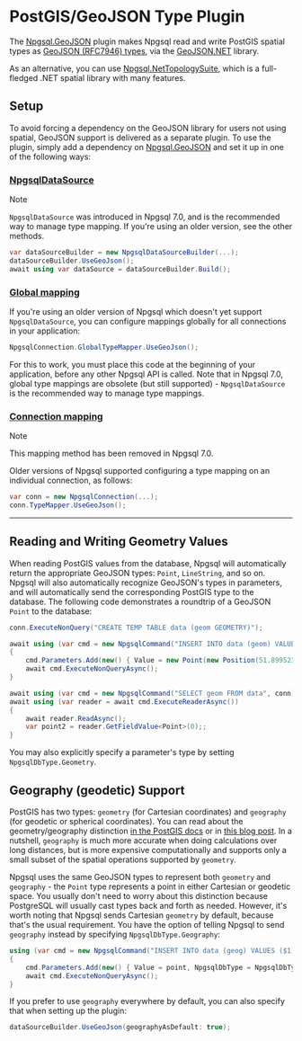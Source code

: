 # PostGIS/GeoJSON Type Plugin

The [Npgsql.GeoJSON](https://nuget.org/packages/Npgsql.GeoJSON) plugin makes Npgsql read and write PostGIS spatial types as [GeoJSON (RFC7946) types](http://geojson.org/), via the [GeoJSON.NET](https://github.com/GeoJSON-Net/GeoJSON.Net) library.

As an alternative, you can use [Npgsql.NetTopologySuite](nts.md), which is a full-fledged .NET spatial library with many features.

## Setup

To avoid forcing a dependency on the GeoJSON library for users not using spatial, GeoJSON support is delivered as a separate plugin. To use the plugin, simply add a dependency on [Npgsql.GeoJSON](https://www.nuget.org/packages/Npgsql.GeoJSON) and set it up in one of the following ways:

### [NpgsqlDataSource](#tab/datasource)

> [!NOTE]
> `NpgsqlDataSource` was introduced in Npgsql 7.0, and is the recommended way to manage type mapping. If you're using an older version, see the other methods.

```c#
var dataSourceBuilder = new NpgsqlDataSourceBuilder(...);
dataSourceBuilder.UseGeoJson();
await using var dataSource = dataSourceBuilder.Build();
```

### [Global mapping](#tab/global)

If you're using an older version of Npgsql which doesn't yet support `NpgsqlDataSource`, you can configure mappings globally for all connections in your application:

```c#
NpgsqlConnection.GlobalTypeMapper.UseGeoJson();
```

For this to work, you must place this code at the beginning of your application, before any other Npgsql API is called. Note that in Npgsql 7.0, global type mappings are obsolete (but still supported) - `NpgsqlDataSource` is the recommended way to manage type mappings.

### [Connection mapping](#tab/connection)

> [!NOTE]
> This mapping method has been removed in Npgsql 7.0.

Older versions of Npgsql supported configuring a type mapping on an individual connection, as follows:

```c#
var conn = new NpgsqlConnection(...);
conn.TypeMapper.UseGeoJson();
```

***

## Reading and Writing Geometry Values

When reading PostGIS values from the database, Npgsql will automatically return the appropriate GeoJSON types: `Point`, `LineString`, and so on. Npgsql will also automatically recognize GeoJSON's types in parameters, and will automatically send the corresponding PostGIS type to the database. The following code demonstrates a roundtrip of a GeoJSON `Point` to the database:

```c#
conn.ExecuteNonQuery("CREATE TEMP TABLE data (geom GEOMETRY)");

await using (var cmd = new NpgsqlCommand("INSERT INTO data (geom) VALUES ($1)", conn))
{
    cmd.Parameters.Add(new() { Value = new Point(new Position(51.899523, -2.124156)) });
    await cmd.ExecuteNonQueryAsync();
}

await using (var cmd = new NpgsqlCommand("SELECT geom FROM data", conn))
await using (var reader = await cmd.ExecuteReaderAsync())
{
    await reader.ReadAsync();
    var point2 = reader.GetFieldValue<Point>(0);;
}
```

You may also explicitly specify a parameter's type by setting `NpgsqlDbType.Geometry`.

## Geography (geodetic) Support

PostGIS has two types: `geometry` (for Cartesian coordinates) and `geography` (for geodetic or spherical coordinates). You can read about the geometry/geography distinction [in the PostGIS docs](https://postgis.net/docs/manual-2.4/using_postgis_dbmanagement.html#PostGIS_Geography) or in [this blog post](http://workshops.boundlessgeo.com/postgis-intro/geography.html). In a nutshell, `geography` is much more accurate when doing calculations over long distances, but is more expensive computationally and supports only a small subset of the spatial operations supported by `geometry`.

Npgsql uses the same GeoJSON types to represent both `geometry` and `geography` - the `Point` type represents a point in either Cartesian or geodetic space. You usually don't need to worry about this distinction because PostgreSQL will usually cast types back and forth as needed. However, it's worth noting that Npgsql sends Cartesian `geometry` by default, because that's the usual requirement. You have the option of telling Npgsql to send `geography` instead by specifying `NpgsqlDbType.Geography`:

```c#
using (var cmd = new NpgsqlCommand("INSERT INTO data (geog) VALUES ($1)", conn))
{
    cmd.Parameters.Add(new() { Value = point, NpgsqlDbType = NpgsqlDbType.Geography });
    await cmd.ExecuteNonQueryAsync();
}
```

If you prefer to use `geography` everywhere by default, you can also specify that when setting up the plugin:

```c#
dataSourceBuilder.UseGeoJson(geographyAsDefault: true);
```
